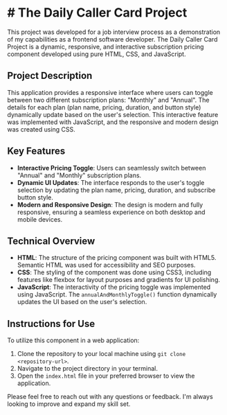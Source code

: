 # # The Daily Caller Card Project

This project was developed for a job interview process as a demonstration of my capabilities as a frontend software developer. The Daily Caller Card Project is a dynamic, responsive, and interactive subscription pricing component developed using pure HTML, CSS, and JavaScript.

## Project Description

This application provides a responsive interface where users can toggle between two different subscription plans: "Monthly" and "Annual". The details for each plan (plan name, pricing, duration, and button style) dynamically update based on the user's selection. This interactive feature was implemented with JavaScript, and the responsive and modern design was created using CSS.

## Key Features

- **Interactive Pricing Toggle**: Users can seamlessly switch between "Annual" and "Monthly" subscription plans.
- **Dynamic UI Updates**: The interface responds to the user's toggle selection by updating the plan name, pricing, duration, and subscribe button style.
- **Modern and Responsive Design**: The design is modern and fully responsive, ensuring a seamless experience on both desktop and mobile devices.

## Technical Overview

- **HTML**: The structure of the pricing component was built with HTML5. Semantic HTML was used for accessibility and SEO purposes.
- **CSS**: The styling of the component was done using CSS3, including features like flexbox for layout purposes and gradients for UI polishing.
- **JavaScript**: The interactivity of the pricing toggle was implemented using JavaScript. The `annualAndMonthlyToggle()` function dynamically updates the UI based on the user's selection.

## Instructions for Use

To utilize this component in a web application:

1. Clone the repository to your local machine using `git clone <repository-url>`.
2. Navigate to the project directory in your terminal.
3. Open the `index.html` file in your preferred browser to view the application.

Please feel free to reach out with any questions or feedback. I'm always looking to improve and expand my skill set.
